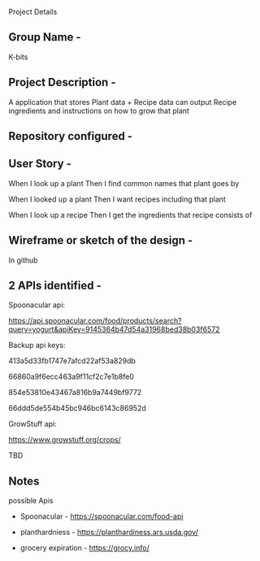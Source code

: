 Project Details

## Group Name -

K-bits

## Project Description -

A application that stores Plant data + Recipe data can output Recipe ingredients and instructions on how to grow that plant


## Repository configured - 


## User Story  -

When I look up a plant
Then I find common names that plant goes by

When I looked up a plant
Then I want recipes including that plant

When I look up a recipe
Then I get the ingredients that recipe consists of


## Wireframe or sketch of the design  - 

In github


## 2 APIs identified  - 

Spoonacular api:

https://api.spoonacular.com/food/products/search?query=yogurt&apiKey=9145364b47d54a31968bed38b03f6572

Backup api keys:

413a5d33fb1747e7afcd22af53a829db

66860a9f6ecc463a9f11cf2c7e1b8fe0

854e53810e43467a816b9a7449bf9772

66ddd5de554b45bc946bc6143c86952d

GrowStuff api:

https://www.growstuff.org/crops/

TBD

## Notes

possible Apis
- Spoonacular - https://spoonacular.com/food-api

- planthardniess - https://planthardiness.ars.usda.gov/

- grocery expiration - https://grocy.info/



